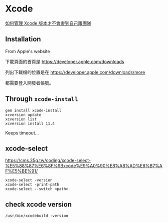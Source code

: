 # Xcode

[如何管理 Xcode 版本才不會害到自己跟團隊](https://13h.tw/2019/11/01/manage-xcode-versions.html)

## Installation

From Apple's website

下載頁面的首頁是 https://developer.apple.com/downloads

列出下載檔的位置是在 https://developer.apple.com/downloads/more

都需要登入開發者帳號。

## Through `xcode-install`

```
gem install xcode-install
xcversion update
xcversion list
xcversion install 11.4
```

Keeps timeout...

## xcode-select

https://cms.35g.tw/coding/xcode-select-%E5%88%87%E6%8F%9Bxcode%E9%A0%90%E8%A8%AD%E8%B7%AF%E5%BE%91/

```
xcode-select -version
xcode-select -print-path
xcode-select --switch <path>
```

## check xcode version

```
/usr/bin/xcodebuild -version
```
